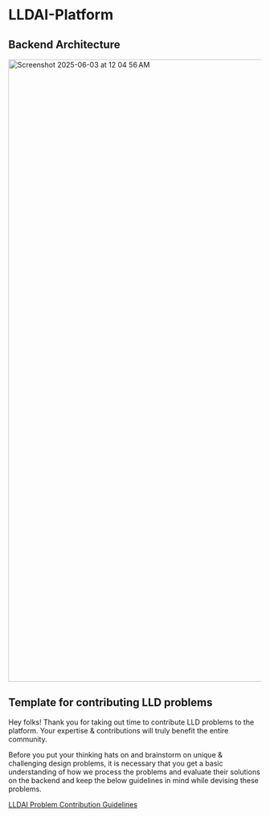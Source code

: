 # LLDAI-Platform

## Backend Architecture

<img width="1238" alt="Screenshot 2025-06-03 at 12 04 56 AM" src="https://github.com/user-attachments/assets/6fa1dcd2-6688-48a0-b448-1ec30009a1b5" />



## Template for contributing LLD problems
Hey folks! Thank you for taking out time to contribute LLD problems to the platform. Your expertise & contributions will truly benefit the entire community.

Before you put your thinking hats on and brainstorm on unique & challenging design problems, it is necessary that you get a basic understanding of how we process the problems and evaluate their solutions on the backend and keep the below guidelines in mind while devising these problems.

[LLDAI Problem Contribution Guidelines](https://docs.google.com/document/d/1uu-PMTrACwl0NfW_JKx-h1pdRL_p0gP5dkUHymsdKX0/edit?tab=t.0) 
